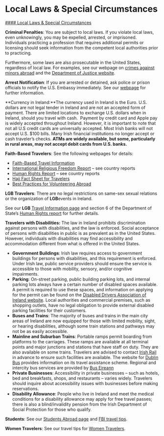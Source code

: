 # Local Laws & Special Circumstances

[#### Local Laws & Special Circumstances](javascript:void(0); "Local Laws & Special Circumstances")

**Criminal Penalties**: You are subject to local laws. If you violate local laws, even unknowingly, you may be expelled, arrested, or imprisoned. Individuals practicing a profession that requires additional permits or licensing should seek information from the competent local authorities prior to practicing.

Furthermore, some laws are also prosecutable in the United States, regardless of local law. For examples, see our webpage on [crimes against minors abroad](https://travel.state.gov/content/travel/en/international-travel/emergencies/arrest-detention/crimes-against-minors.html) and the [Department of Justice website](https://www.justice.gov/archives/jm/criminal-resource-manual-1617-extraterritorial-criminal-jurisdiction-18-usc-112-878-970-1116).

**Arrest Notification**: If you are arrested or detained, ask police or prison officials to notify the U.S. Embassy immediately. See our [webpage](https://travel.state.gov/content/travel/en/international-travel/emergencies/arrest-detention.html) for further information.

**Currency in Ireland:**The currency used in Ireland is the Euro. U.S. dollars are not legal tender in Ireland and are not an accepted form of payment. There are limited locations to exchange U.S. dollars when in Ireland, should you travel with cash.  Payment by credit card and Apple pay is widely accepted throughout Ireland. However, it is important to note that not all U.S credit cards are universally accepted. Most Irish banks will not accept U.S. $100 bills. Many Irish financial institutions no longer accept or cash traveler’s checks. **ATMs are widely available, but some, particularly in rural areas, may not accept debit cards from U.S. banks.**

**Faith-Based Travelers**: See the following webpages for details:

* [Faith-Based Travel Information](https://travel.state.gov/content/travel/en/international-travel/before-you-go/travelers-with-special-considerations/faith-based-travel.html)
* [International Religious Freedom Report](https://www.state.gov/international-religious-freedom-reports/) – see country reports
* [Human Rights Report](https://www.state.gov/reports-bureau-of-democracy-human-rights-and-labor/country-reports-on-human-rights-practices/) – see country reports
* [Hajj Fact Sheet for Travelers](https://travel.state.gov/content/travel/en/international-travel/before-you-go/travelers-with-special-considerations/hajj-umrah.html)
* [Best Practices for Volunteering Abroad](https://travel.state.gov/content/travel/en/international-travel/before-you-go/travelers-with-special-considerations/volunteering-abroad.html)

**LGB Travelers**: There are no legal restrictions on same-sex sexual relations or the organization of **LGB**events in Ireland.

See our **LGB** [Travel Information page](https://travel.state.gov/content/travel/en/international-travel/before-you-go/travelers-with-special-considerations/lgbtqi.html) and section 6 of the Department of State’s [Human Rights report](https://www.state.gov/reports-bureau-of-democracy-human-rights-and-labor/country-reports-on-human-rights-practices/) for further details.

**Travelers with Disabilities:** The law in Ireland prohibits discrimination against persons with disabilities, and the law is enforced. Social acceptance of persons with disabilities in public is as prevalent as in the United States. However, individuals with disabilities may find accessibility and accommodation different from what is offered in the United States.

* **Government Buildings**: Irish law requires access to government buildings for persons with disabilities, and this requirement is enforced. Under Irish law, public service providers should ensure the service is accessible to those with mobility, sensory, and/or cognitive impairments.
* **Parking**: On-street parking, public building parking lots, and internal parking lots always have a certain number of disabled spaces available. A permit is required to use these spaces, and information on applying for the permit can be found on the [Disabled Drivers Association of Ireland website](https://www.ddai.ie/parking-permit). Local authorities and commercial premises, such as shopping outlets, have no legal obligation to provide external disabled parking facilities for their customers.
* **Buses and Trains**: The majority of buses and trains in the main city areas of Ireland are now equipped for those with limited mobility, sight, or hearing disabilities, although some train stations and pathways may not be as easily accessible.
* **Mainline and Suburban Trains**: Portable ramps permit boarding from platforms to the carriages. These ramps are available at all terminal points and major junctions and stations that have staff on duty. They are also available on some trains. Travelers are advised to contact [Irish Rail](https://www.irishrail.ie/en-ie/travel-information/accessibility-onboard-trains) in advance to ensure such facilities are available. The website for [Dublin Bus](https://www.dublinbus.ie/home) provides information on its travel assistance scheme. Regional and intercity bus services are provided by [Bus Eireann](https://www.buseireann.ie/)
* **Private Businesses**: Accessibility in private businesses – such as hotels, bed and breakfasts, shops, and restaurants – varies widely. Travelers should inquire about accessibility issues with businesses before making reservations.
* **Disability Allowance**: People who live in Ireland and meet the medical conditions for a disability allowance may apply for free travel passes; there is also a blind/invalidity pension from the Irish Department of Social Protection for those who qualify.

**Students**: See our [Students Abroad page](https://travel.state.gov/content/travel/en/international-travel/before-you-go/travelers-with-special-considerations/students.html) and [FBI travel tips](https://www.fbi.gov/file-repository/student-travel-brochure-pdf.pdf/view).

**Women Travelers**: See our travel tips for [Women Travelers](https://travel.state.gov/content/travel/en/international-travel/before-you-go/travelers-with-special-considerations/women-travelers.html).